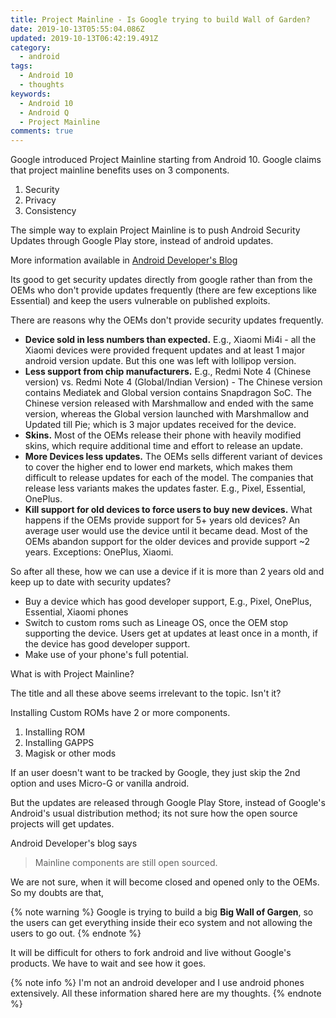 ```yaml
---
title: Project Mainline - Is Google trying to build Wall of Garden?
date: 2019-10-13T05:55:04.086Z
updated: 2019-10-13T06:42:19.491Z
category:
  - android
tags:
  - Android 10
  - thoughts
keywords:
  - Android 10
  - Android Q
  - Project Mainline
comments: true
---
```

Google introduced Project Mainline starting from Android 10.  Google claims that project mainline benefits uses on 3 components.

1. Security
2. Privacy
3. Consistency

The simple way to explain Project Mainline is to push Android Security Updates through Google Play store, instead of android updates.

More information available in [Android Developer's Blog](https://android-developers.googleblog.com/2019/05/fresher-os-with-projects-treble-and-mainline.html)

<!--more-->

Its good to get security updates directly from google rather than from the OEMs who don't provide updates frequently (there are few exceptions like Essential) and keep the users vulnerable on published exploits.

There are reasons why the OEMs don't provide security updates frequently.

* **Device sold in less numbers than expected.** E.g., Xiaomi Mi4i - all the Xiaomi devices were provided frequent updates and at least 1 major android version update. But this one was left with lollipop version.
* **Less support from chip manufacturers.** E.g., Redmi Note 4 (Chinese version) vs. Redmi Note 4 (Global/Indian Version) - The Chinese version contains Mediatek and Global version contains Snapdragon SoC. The Chinese version released with Marshmallow and ended with the same version, whereas the Global version launched with Marshmallow and Updated till Pie; which is 3 major updates received for the device.
* **Skins.** Most of the OEMs release their phone with heavily modified skins, which require additional time and effort to release an update.
* **More Devices less updates.** The OEMs sells different variant of devices to cover the higher end to lower end markets, which makes them difficult to release updates for each of the model. The companies that release less variants makes the updates faster. E.g., Pixel, Essential, OnePlus.
* **Kill support for old devices to force users to buy new devices.** What happens if the OEMs provide support for 5+ years old devices? An average user would use the device until it became dead. Most of the OEMs abandon support for the older devices and provide support ~2 years. Exceptions: OnePlus, Xiaomi.

So after all these, how we can use a device if it is more than 2 years old and keep up to date with security updates?

* Buy a device which has good developer support, E.g., Pixel, OnePlus, Essential, Xiaomi phones
* Switch to custom roms such as Lineage OS, once the OEM stop supporting the device. Users get at updates at least once in a month, if the device has good developer support.
* Make use of your phone's full potential.

What is with Project Mainline?

The title and all these above seems irrelevant to the topic. Isn't it?

Installing Custom ROMs have 2 or more components.

1. Installing ROM
2. Installing GAPPS
3. Magisk or other mods

If an user doesn't want to be tracked by Google, they just skip the 2nd option and uses Micro-G or vanilla android.

But the updates are released through Google Play Store, instead of Google's Android's usual distribution method; its not sure how the open source projects will get updates.

Android Developer's blog says
> Mainline components are still open sourced.

We are not sure, when it will become closed and opened only to the OEMs.
So my doubts are that,

{% note warning %}
Google is trying to build a big **Big Wall of Gargen**, so the users can get everything inside their eco system and not allowing the users to go out.
{% endnote %}

It will be difficult for others to fork android and live without Google's products. We have to wait and see how it goes.

{% note info %}
I'm not an android developer and I use android phones extensively. All these information shared here are my thoughts.
{% endnote %}
